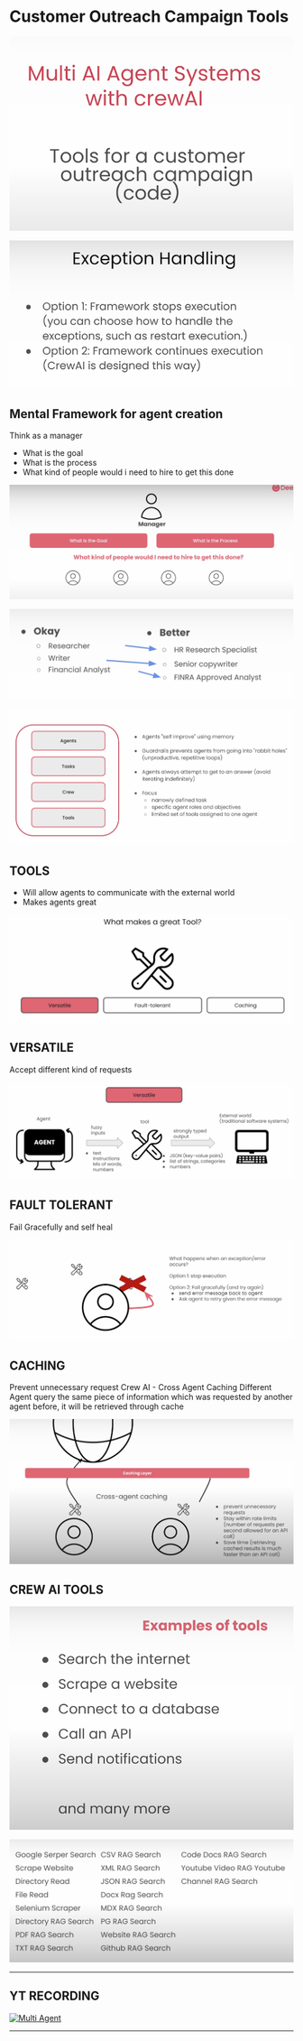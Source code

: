 # Customer Outreach Campaign Tools

![alt text](image-9.png)

![alt text](image-10.png)

## Mental Framework for agent creation

Think as a manager

- What is the goal
- What is the process
- What kind of people would i need to hire to get this done

![alt text](image.png)

![alt text](image-1.png)

![alt text](image-2.png)

## TOOLS

- Will allow agents to communicate with the external world
- Makes agents great

![alt text](image-3.png)

## VERSATILE

Accept different kind of requests

![alt text](image-4.png)

## FAULT TOLERANT

Fail Gracefully and self heal

![alt text](image-5.png)

## CACHING

Prevent unnecessary request
Crew AI - Cross Agent Caching
Different Agent query the same piece of information which was requested by another agent before, it will be retrieved through cache

![alt text](image-6.png)

## CREW AI TOOLS

![alt text](image-7.png)

![alt text](image-8.png)

---

## YT RECORDING

[![Multi Agent](https://img.youtube.com/vi/5JFKZsv5WYY/0.jpg)](https://youtu.be/5JFKZsv5WYY)

---

